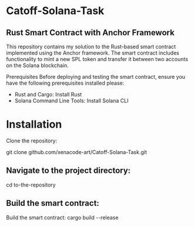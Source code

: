 # Catoff-Solana-Task
## Rust Smart Contract with Anchor Framework
This repository contains my solution to the  Rust-based smart contract implemented using the Anchor framework. The smart contract includes functionality to mint a new SPL token and transfer it between two accounts on the Solana blockchain.

Prerequisites
Before deploying and testing the smart contract, ensure you have the following prerequisites installed please:

* Rust and Cargo: Install Rust
* Solana Command Line Tools: Install Solana CLI
# Installation
Clone the repository:
<div> git clone github.com/xenacode-art/Catoff-Solana-Task.git </div>

## Navigate to the project directory:
 <div>cd to-the-repository </div>

## Build the smart contract:
<div>Build the smart contract:
  cargo build --release
</div>
